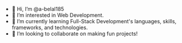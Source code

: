 - 👋 Hi, I’m @a-belal185
- 👀 I’m interested in Web Development.
- 🌱 I’m currently learning Full-Stack Development's languages, skills, frameworks, and technologies.
- 💞️ I’m looking to collaborate on making fun projects!
